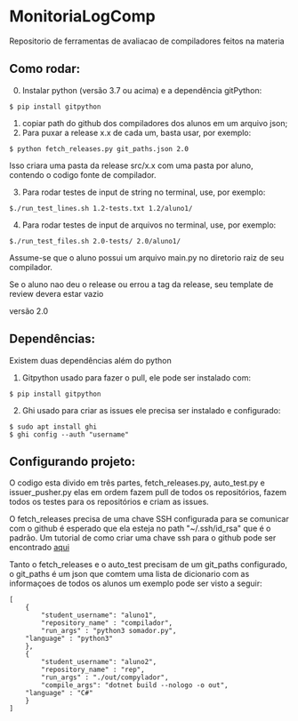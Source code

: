 # MonitoriaLogComp
Repositorio de ferramentas de avaliacao de compiladores feitos na materia

## Como rodar:

0. Instalar python (versão 3.7 ou acima) e a dependência gitPython:
```
$ pip install gitpython
```

1. copiar path do github dos compiladores dos alunos em um arquivo json;
2. Para puxar a release x.x de cada um, basta usar, por exemplo:
```
$ python fetch_releases.py git_paths.json 2.0
```

Isso criara uma pasta da release src/x.x com uma pasta por aluno, contendo o codigo fonte de compilador.

3. Para rodar testes de input de string no terminal, use, por exemplo:
```
$./run_test_lines.sh 1.2-tests.txt 1.2/aluno1/   
```

4. Para rodar testes de input de arquivos no terminal, use, por exemplo:
```
$./run_test_files.sh 2.0-tests/ 2.0/aluno1/   
```

Assume-se que o aluno possui um arquivo main.py no diretorio raiz de seu compilador. 

Se o aluno nao deu o release ou errou a tag da release, seu template de review devera estar vazio




versão 2.0

## Dependências:


Existem duas dependências além do python

1. Gitpython usado para fazer o pull, ele pode ser instalado com:

```
$ pip install gitpython
```

2. Ghi usado para criar as issues ele precisa ser instalado e configurado:
```
$ sudo apt install ghi
$ ghi config --auth "username"
```
## Configurando projeto:

O codigo esta divido em três partes, fetch_releases.py, auto_test.py e issuer_pusher.py elas em ordem fazem pull de todos os repositórios, fazem todos os testes para os repositórios e criam as issues.

O fetch_releases precisa de uma chave SSH configurada para se comunicar com o github é esperado que ela esteja no path "~/.ssh/id_rsa" que é o padrão.
Um tutorial de como criar uma chave ssh para o github pode ser encontrado [aqui](https://help.github.com/en/github/authenticating-to-github/generating-a-new-ssh-key-and-adding-it-to-the-ssh-agent)

Tanto o fetch_releases e o auto_test precisam de um git_paths configurado, o git_paths é um json que comtem uma lista de dicionario com as informaçoes de todos os alunos um exemplo pode ser visto a seguir:

```
[
    {
        "student_username": "aluno1",
        "repository_name" : "compilador",
        "run_args" : "python3 somador.py",
	"language" : "python3"
    },
    {
        "student_username": "aluno2",
        "repository_name" : "rep",
        "run_args" : "./out/compylador",
        "compile_args": "dotnet build --nologo -o out",
	"language" : "C#"
    }
]
```


